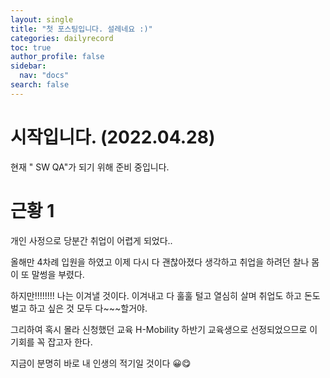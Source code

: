 ```yaml
---
layout: single
title: "첫 포스팅입니다. 설레네요 :)"
categories: dailyrecord
toc: true
author_profile: false
sidebar:
  nav: "docs"
search: false
---
```


# 시작입니다. (2022.04.28)

현재 " SW QA"가 되기 위해 준비 중입니다.

# 근황 1

개인 사정으로 당분간 취업이 어렵게 되었다..

올해만 4차례 입원을 하였고 이제 다시 다 괜찮아졌다 생각하고 취업을 하려던 찰나 몸이 또 말썽을 부렸다.

하지만!!!!!!!! 나는 이겨낼 것이다. 이겨내고 다 훌훌 털고 열심히 살며 취업도 하고 돈도 벌고 하고 싶은 것 모두 다~~~할거야.

그리하여 혹시 몰라 신청했던 교육 H-Mobility 하반기 교육생으로 선정되었으므로 이 기회를 꼭 잡고자 한다.

지금이 분명히 바로 내 인생의 적기일 것이다 😀😋
